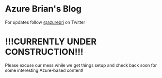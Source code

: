 # Azure Brian's Blog
For updates follow [@azurebri](https://twitter.com/AzureBri) on Twitter





# !!!CURRENTLY UNDER CONSTRUCTION!!!  

Please excuse our mess while we get things setup and check back soon for some interesting Azure-based content!
